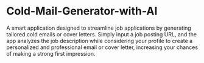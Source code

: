 # Cold-Mail-Generator-with-AI
A smart application designed to streamline job applications by generating tailored cold emails or cover letters. Simply input a job posting URL, and the app analyzes the job description while considering your profile to create a personalized and professional email or cover letter, increasing your chances of making a strong first impression.
